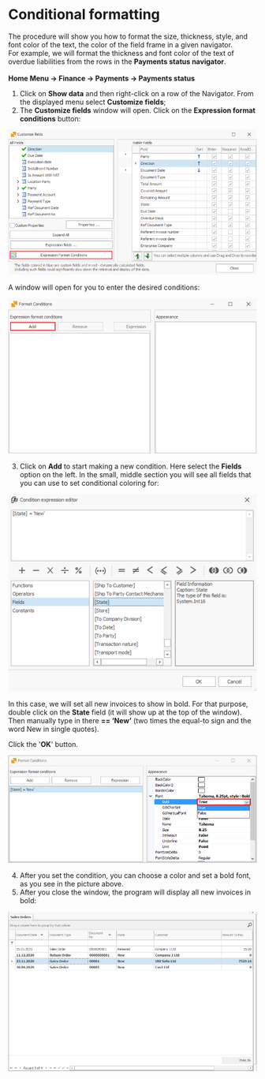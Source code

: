 # Conditional formatting

The procedure will show you how to format the size, thickness, style, and font color of the text, the color of the field frame in a given navigator. <br>
	For example, we will format the thickness and font color of the text of overdue liabilities from the rows in the <b> Payments status navigator</b>. <br>  
	<b> Home Menu -> Finance -> Payments -> Payments status </b>

1.	Click on <b>Show data</b> and then right-click on a row of the Navigator. From the displayed menu select <b>Customize fields</b>;
2.	The <b>Customize fields</b> window will open. Click on the <b>Expression format conditions</b> button: 

![Customize fields](pictures/customize-fileds.png)

A window will open for you to enter the desired conditions:

![Format Conditions](pictures/format-conditions.png)
 
3.	Click on **Add** to start making a new condition. Here select the **Fields** option on the left. In the small, middle section you will see all fields that you can use to set conditional coloring for:

![Condition expression editor](pictures/condition-expression-editor.png)
 
In this case, we will set all new invoices to show in bold. For that purpose, double click on the <b>State</b> field (it will show up at the top of the window). Then manually type in there <b> == ‘New’</b> (two times the equal-to sign and the word New in single quotes).

Click the '**OK**' button.

![New state condition](pictures/new-state-condition.png)
 
4.	After you set the condition, you can choose a color and set a bold font, as you see in the picture above.
5.	After you close the window, the program will display all new invoices in bold:

![Orders in bold](pictures/orders-in-bold.png)
